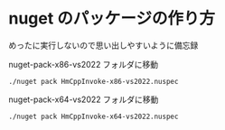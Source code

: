 # nuget のパッケージの作り方

めったに実行しないので思い出しやすいように備忘録

nuget-pack-x86-vs2022 フォルダに移動
```
./nuget pack HmCppInvoke-x86-vs2022.nuspec
```

nuget-pack-x64-vs2022 フォルダに移動
```
./nuget pack HmCppInvoke-x64-vs2022.nuspec
```
